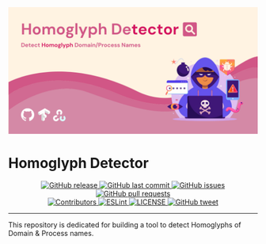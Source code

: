<p align="center">
  <img alt="GitHub release" src="https://github.com/LaxmanSinghTomar/homoglyph-detector/blob/a5f1eb5d74bd95942028a7d86dd1c4290b51d92f/Homoglyph%20Detector.png">
</p>

# Homoglyph Detector
<p align="center">
  <a href="https://github.com/LaxmanSinghTomar/homoglyph-detector/releases/" target="_blank">
    <img alt="GitHub release" src="https://img.shields.io/github/v/release/LaxmanSinghTomar/homoglyph-detector?include_prereleases&style=flat-square">
  </a>

  <a href="https://github.com/LaxmanSinghTomar/homoglyph-detector/commits/master" target="_blank">
    <img src="https://img.shields.io/github/last-commit/LaxmanSinghTomar/homoglyph-detector?style=flat-square" alt="GitHub last commit">
  </a>

  <a href="https://github.com/LaxmanSinghTomar/homoglyph-detector/issues" target="_blank">
    <img src="https://img.shields.io/github/issues/LaxmanSinghTomar/homoglyph-detector?style=flat-square&color=red" alt="GitHub issues">
  </a>

  <a href="https://github.com/LaxmanSinghTomar/homoglyph-detector/pulls" target="_blank">
    <img src="https://img.shields.io/github/issues-pr/LaxmanSinghTomar/homoglyph-detector?style=flat-square&color=blue" alt="GitHub pull requests">
  </a>
  
  </br>

  <a href="https://github.com/LaxmanSinghTomar/homoglyph-detector#contribute" target="_blank">
    <img alt="Contributors" src="https://img.shields.io/badge/all_contributors-2-orange.svg?style=flat-square">
  </a>

  <a href="https://standardjs.com" target="_blank">
    <img alt="ESLint" src="https://img.shields.io/badge/code_style-standard-brightgreen.svg?style=flat-square">
  </a>

  <a href="https://github.com/LaxmanSinghTomar/homoglyph-detector/blob/master/LICENSE" target="_blank">
    <img alt="LICENSE" src="https://img.shields.io/github/license/LaxmanSinghTomar/homoglyph-detector?style=flat-square&color=yellow">
  <a/>

  <a href="https://ctt.ac/V44e7" target="_blank">
    <img src="https://img.shields.io/twitter/url?style=flat-square&logo=twitter&url=https://ctt.ac/V44e7" alt="GitHub tweet">
  </a>
</p>
<hr>


This repository is dedicated for building a tool to detect Homoglyphs of Domain &amp; Process names.
